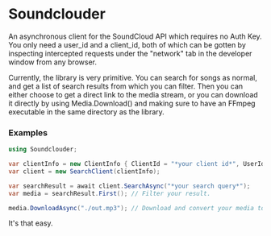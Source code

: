 # Soundclouder

An asynchronous client for the SoundCloud API which requires no Auth Key.
You only need a user_id and a client_id, both of which can be gotten by inspecting intercepted requests under the "network" tab in the developer window from any browser.

Currently, the library is very primitive.
You can search for songs as normal, and get a list of search results from which you can filter.
Then you can either choose to get a direct link to the media stream, or you can download it directly by using Media.Download() and making sure to have an FFmpeg executable in the same directory as the library.

### Examples

```cs
using Soundclouder;

var clientInfo = new ClientInfo { ClientId = "*your client id*", UserId = "*your user id*" };
var client = new SearchClient(clientInfo);

var searchResult = await client.SearchAsync("*your search query*");
var media = searchResult.First(); // Filter your result.

media.DownloadAsync("./out.mp3"); // Download and convert your media to your liking!
```

It's that easy.
